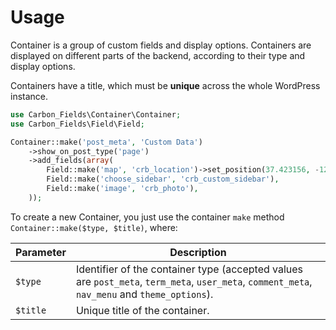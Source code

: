 # Usage

Container is a group of custom fields and display options. Containers are displayed on different parts of the backend, according to their type and display options.

Containers have a title, which must be **unique** across the whole WordPress instance.

```php
use Carbon_Fields\Container\Container;
use Carbon_Fields\Field\Field;

Container::make('post_meta', 'Custom Data')
	->show_on_post_type('page')
	->add_fields(array(
		Field::make('map', 'crb_location')->set_position(37.423156, -122.084917, 14),
		Field::make('choose_sidebar', 'crb_custom_sidebar'),
		Field::make('image', 'crb_photo'),
	));
```

To create a new Container, you just use the container `make` method `Container::make($type, $title)`, where:

| Parameter | Description                                                                                                                                   |
| --------- | --------------------------------------------------------------------------------------------------------------------------------------------- |
| `$type`   | Identifier of the container type (accepted values are `post_meta`, `term_meta`, `user_meta`, `comment_meta`, `nav_menu` and `theme_options`). |
| `$title`  | Unique title of the container.                                                                                                                |